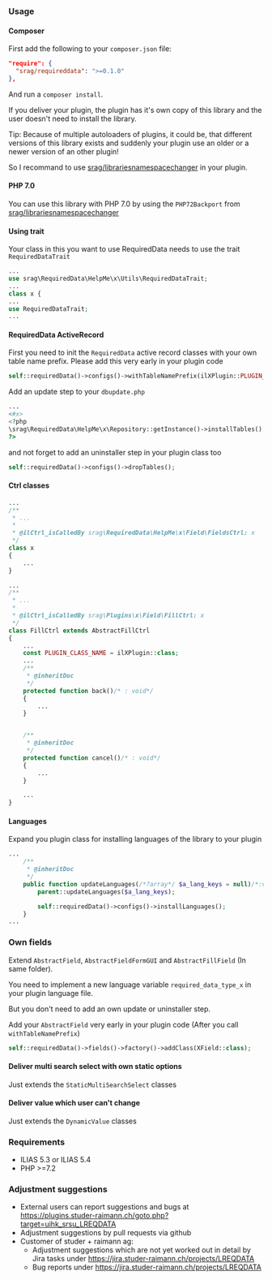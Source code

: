 ### Usage

#### Composer
First add the following to your `composer.json` file:
```json
"require": {
  "srag/requireddata": ">=0.1.0"
},
```
And run a `composer install`.

If you deliver your plugin, the plugin has it's own copy of this library and the user doesn't need to install the library.

Tip: Because of multiple autoloaders of plugins, it could be, that different versions of this library exists and suddenly your plugin use an older or a newer version of an other plugin!

So I recommand to use [srag/librariesnamespacechanger](https://packagist.org/packages/srag/librariesnamespacechanger) in your plugin.

#### PHP 7.0
You can use this library with PHP 7.0 by using the `PHP72Backport` from [srag/librariesnamespacechanger](https://packagist.org/packages/srag/librariesnamespacechanger)

#### Using trait
Your class in this you want to use RequiredData needs to use the trait `RequiredDataTrait`
```php
...
use srag\RequiredData\HelpMe\x\Utils\RequiredDataTrait;
...
class x {
...
use RequiredDataTrait;
...
```

#### RequiredData ActiveRecord
First you need to init the `RequiredData` active record classes with your own table name prefix. Please add this very early in your plugin code
```php
self::requiredData()->configs()->withTableNamePrefix(ilXPlugin::PLUGIN_ID)->withPlugin(self::plugin());
```

Add an update step to your `dbupdate.php`
```php
...
<#x>
<?php
\srag\RequiredData\HelpMe\x\Repository::getInstance()->installTables();
?>
```

and not forget to add an uninstaller step in your plugin class too
```php
self::requiredData()->configs()->dropTables();
```

#### Ctrl classes
```php
...
/**
 * ...
 *
 * @ilCtrl_isCalledBy srag\RequiredData\HelpMe\x\Field\FieldsCtrl: x
 */
class x
{
    ...
}
```

```php
...
/**
 * ...
 *
 * @ilCtrl_isCalledBy srag\Plugins\x\Field\FillCtrl: x
 */
class FillCtrl extends AbstractFillCtrl
{
    ...
    const PLUGIN_CLASS_NAME = ilXPlugin::class;
    ...
    /**
     * @inheritDoc
     */
    protected function back()/* : void*/
    {
        ...
    }


    /**
     * @inheritDoc
     */
    protected function cancel()/* : void*/
    {
        ...
    }

    ...
}
```

#### Languages
Expand you plugin class for installing languages of the library to your plugin
```php
...
	/**
     * @inheritDoc
     */
    public function updateLanguages(/*?array*/ $a_lang_keys = null)/*:void*/ {
		parent::updateLanguages($a_lang_keys);

		self::requiredData()->configs()->installLanguages();
	}
...
```

### Own fields
Extend `AbstractField`, `AbstractFieldFormGUI` and `AbstractFillField` (In same folder).

You need to implement a new language variable `required_data_type_x` in your plugin language file.

But you don't need to add an own update or uninstaller step.

Add your `AbstractField` very early in your plugin code (After you call `withTableNamePrefix`)
```php
self::requiredData()->fields()->factory()->addClass(XField::class);
```

#### Deliver multi search select with own static options
Just extends the `StaticMultiSearchSelect` classes

#### Deliver value which user can't change
Just extends the `DynamicValue` classes

### Requirements
* ILIAS 5.3 or ILIAS 5.4
* PHP >=7.2

### Adjustment suggestions
* External users can report suggestions and bugs at https://plugins.studer-raimann.ch/goto.php?target=uihk_srsu_LREQDATA
* Adjustment suggestions by pull requests via github
* Customer of studer + raimann ag: 
	* Adjustment suggestions which are not yet worked out in detail by Jira tasks under https://jira.studer-raimann.ch/projects/LREQDATA
	* Bug reports under https://jira.studer-raimann.ch/projects/LREQDATA
